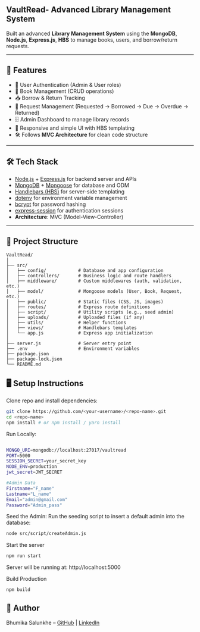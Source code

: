 ## VaultRead- Advanced Library Management System

Built an advanced **Library Management System** using the **MongoDB**, **Node.js**, **Express.js**, **HBS** to manage books, users, and borrow/return requests.

---

## 🚀 Features

- 🔐 User Authentication (Admin & User roles)
- 📖 Book Management (CRUD operations)
- 📥 Borrow & Return Tracking
- 📌 Request Management (Requested → Borrowed → Due → Overdue → Returned)
- 🗄️ Admin Dashboard to manage library records
- 📱 Responsive and simple UI with HBS templating
- 🛠️ Follows **MVC Architecture** for clean code structure

---

## 🛠️ Tech Stack

- [Node.js](https://nodejs.org/) + [Express.js](https://expressjs.com/) for backend server and APIs
- [MongoDB](https://www.mongodb.com/) + [Mongoose](https://mongoosejs.com/) for database and ODM
- [Handlebars (HBS)](https://handlebarsjs.com/) for server-side templating
- [dotenv](https://github.com/motdotla/dotenv) for environment variable management
- [bcrypt](https://github.com/kelektiv/node.bcrypt.js) for password hashing
- [express-session](https://github.com/expressjs/session) for authentication sessions
- **Architecture**: MVC (Model-View-Controller)

---

## 📂 Project Structure

```
VaultRead/
│
├── src/
│   ├── config/            # Database and app configuration
│   ├── controllers/       # Business logic and route handlers
│   ├── middleware/        # Custom middlewares (auth, validation, etc.)
│   ├── model/             # Mongoose models (User, Book, Request, etc.)
│   ├── public/            # Static files (CSS, JS, images)
│   ├── routes/            # Express route definitions
│   ├── script/            # Utility scripts (e.g., seed admin)
│   ├── uploads/           # Uploaded files (if any)
│   ├── utils/             # Helper functions
│   ├── views/             # Handlebars templates
│   └── app.js             # Express app initialization
│
├── server.js              # Server entry point
├── .env                   # Environment variables
├── package.json
├── package-lock.json
└── README.md
```

## 🖥️ Setup Instructions

Clone repo and install dependencies:

```bash
git clone https://github.com/<your-username>/<repo-name>.git
cd <repo-name>
npm install # or npm install / yarn install

```

Run Locally:

```bash

MONGO_URI=mongodb://localhost:27017/vaultread
PORT=5000
SESSION_SECRET=your_secret_key
NODE_ENV=production
jwt_secret=JWT_SECRET

#Admin Data
Firstname="F_name"
Lastname="L_name"
Email="admin@gmail.com"
Password="Admin_pass"
```

Seed the Admin:
Run the seeding script to insert a default admin into the database:

```bash
node src/script/createAdmin.js
```

Start the server

```bash
npm run start

```

Server will be running at: http://localhost:5000

Build Production

```bash
npm build
```

## 👤 Author

Bhumika Salunkhe – [GitHub](https://github.com/Bhumika2101) | [LinkedIn](https://www.linkedin.com/in/bhumika-salunkhe-02263725b)
